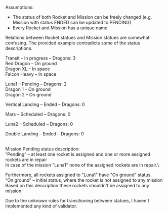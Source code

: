 Assumptions:
- The status of both Rocket and Mission can be freely changed (e.g. Mission with status ENDED can be updated to PENDING)
- Every Rocket and Mission has a unique name

Relations between Rocket statues and Mission statues are somewhat confusing.
The provided example contradicts some of the status descriptions.


Transit – In progress – Dragons: 3\
    Red Dragon – On ground\
    Dragon XL – In space\
    Falcon Heavy – In space

Luna1 – Pending – Dragons: 2\
    Dragon 1 – On ground\
    Dragon 2 – On ground

Vertical Landing – Ended – Dragons: 0

Mars – Scheduled – Dragons: 0

Luna2 – Scheduled – Dragons: 0

Double Landing – Ended – Dragons: 0

\
Mission Pending status description:\
“Pending” – at least one rocket is assigned and one or more assigned rockets are in repair\
In case of the mission "Luna1" none of the assigned rockets are in repair.\

Furthermore, all rockets assigned to "Luna1" have "On ground" status.\
“On ground” – initial status, where the rocket is not assigned to any mission\
Based on this description these rockets shouldn't be assigned to any mission

Due to the unknown rules for transitioning between statues, I haven't implemented any kind of validator.